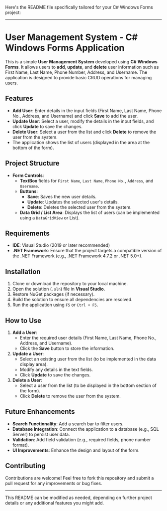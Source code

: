 Here's the README file specifically tailored for your C# Windows Forms project:

---

# User Management System - C# Windows Forms Application

This is a simple **User Management System** developed using **C# Windows Forms**. It allows users to **add**, **update**, and **delete** user information such as First Name, Last Name, Phone Number, Address, and Username. The application is designed to provide basic CRUD operations for managing users.

## Features

- **Add User**: Enter details in the input fields (First Name, Last Name, Phone No., Address, and Username) and click **Save** to add the user.
- **Update User**: Select a user, modify the details in the input fields, and click **Update** to save the changes.
- **Delete User**: Select a user from the list and click **Delete** to remove the user from the system.
- The application shows the list of users (displayed in the area at the bottom of the form).

## Project Structure

- **Form Controls**:
  - **TextBox** fields for `First Name`, `Last Name`, `Phone No.`, `Address`, and `Username`.
  - **Buttons**:
    - **Save**: Saves the new user details.
    - **Update**: Updates the selected user's details.
    - **Delete**: Deletes the selected user from the system.
  - **Data Grid / List Area**: Displays the list of users (can be implemented using a `DataGridView` or List).

## Requirements

- **IDE**: Visual Studio (2019 or later recommended)
- **.NET Framework**: Ensure that the project targets a compatible version of the .NET Framework (e.g., .NET Framework 4.7.2 or .NET 5.0+).

## Installation

1. Clone or download the repository to your local machine.
2. Open the solution (`.sln`) file in **Visual Studio**.
3. Restore NuGet packages (if necessary).
4. Build the solution to ensure all dependencies are resolved.
5. Run the application using `F5` or `Ctrl + F5`.

## How to Use

1. **Add a User**: 
    - Enter the required user details (First Name, Last Name, Phone No., Address, and Username).
    - Click the **Save** button to store the information.
2. **Update a User**:
    - Select an existing user from the list (to be implemented in the data display area).
    - Modify any details in the text fields.
    - Click **Update** to save the changes.
3. **Delete a User**:
    - Select a user from the list (to be displayed in the bottom section of the form).
    - Click **Delete** to remove the user from the system.

## Future Enhancements

- **Search Functionality**: Add a search bar to filter users.
- **Database Integration**: Connect the application to a database (e.g., SQL Server) to persist user data.
- **Validation**: Add field validation (e.g., required fields, phone number format).
- **UI Improvements**: Enhance the design and layout of the form.

## Contributing

Contributions are welcome! Feel free to fork this repository and submit a pull request for any improvements or bug fixes.

---

This README can be modified as needed, depending on further project details or any additional features you might add.
